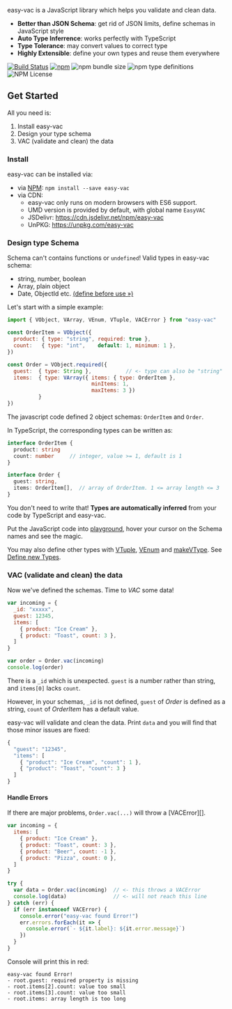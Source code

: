 easy-vac is a JavaScript library which helps you validate and clean data.

- **Better than JSON Schema**: get rid of JSON limits, define schemas in JavaScript style
- **Auto Type Inferrence**: works perfectly with TypeScript
- **Type Tolerance**: may convert values to correct type
- **Highly Extensible**: define your own types and reuse them everywhere

[![Build Status](https://travis-ci.org/lyonbot/easy-vac.svg?branch=master)](https://travis-ci.org/lyonbot/easy-vac)
[![npm](https://img.shields.io/npm/v/easy-vac.svg)](https://www.npmjs.com/package/easy-vac)
![npm bundle size](https://img.shields.io/bundlephobia/minzip/easy-vac.svg)
![npm type definitions](https://img.shields.io/npm/types/easy-vac.svg)
![NPM License](https://img.shields.io/npm/l/easy-vac.svg)

## <i class="fas fa-mug-hot"></i> Get Started

All you need is:

1. Install easy-vac
2. Design your type schema
3. VAC (validate and clean) the data

### <i class="fas fa-cube"></i> Install

easy-vac can be installed via:

- via [NPM](https://www.npmjs.com/package/easy-vac): `npm install --save easy-vac`
- via CDN:
  - easy-vac only runs on modern browsers with ES6 support.
  - UMD version is provided by default, with global name `EasyVAC`
  - JSDelivr: <https://cdn.jsdelivr.net/npm/easy-vac>
  - UnPKG: <https://unpkg.com/easy-vac>

### <i class="fas fa-drafting-compass"></i> Design type Schema

Schema can't contains functions or `undefined`! Valid types in easy-vac schema:

- string, number, boolean
- Array, plain object
- Date, ObjectId etc. [(define before use &raquo;)][define-new-types]

Let's start with a simple example:

```javascript
import { VObject, VArray, VEnum, VTuple, VACError } from "easy-vac"

const OrderItem = VObject({
  product: { type: "string", required: true },
  count:   { type: "int",    default: 1, minimum: 1 },
})

const Order = VObject.required({
  guest:  { type: String },           // <- type can also be "string"
  items:  { type: VArray({ items: { type: OrderItem },
                           minItems: 1,
                           maxItems: 3 })
          }
})
```

The javascript code defined 2 object schemas: `OrderItem` and `Order`.

In TypeScript, the corresponding types can be written as:

```typescript
interface OrderItem {
  product: string
  count: number     // integer, value >= 1, default is 1
}

interface Order {
  guest: string,
  items: OrderItem[],  // array of OrderItem. 1 <= array length <= 3
}
```

You don't need to write that! **Types are automatically inferred** from your code by TypeScript and easy-vac.

<i class="fas fa-lightbulb"></i> Put the JavaScript code into [playground](#playground), hover your cursor on the Schema names and see the magic.

<i class="fas fa-lightbulb"></i> You may also define other types with [VTuple](), [VEnum]() and [makeVType](). See [Define new Types][define-new-types].

### <i class="fas fa-cogs"></i> VAC (validate and clean) the data

Now we've defined the schemas. Time to *VAC* some data!

```javascript
var incoming = {
  _id: "xxxxx",
  guest: 12345,
  items: [
    { product: "Ice Cream" },
    { product: "Toast", count: 3 },
  ]
}

var order = Order.vac(incoming)
console.log(order)
```

There is a `_id` which is unexpected. `guest` is a number rather than string, and `items[0]` lacks `count`.

However, in your schemas, `_id` is not defined, `guest` of *Order* is defined as a string, `count` of *OrderItem* has a default value.

easy-vac will validate and clean the data. Print `data` and you will find that those minor issues are fixed:

```javascript
{
  "guest": "12345",
  "items": [
    { "product": "Ice Cream", "count": 1 },
    { "product": "Toast", "count": 3 }
  ]
}
```

#### <i class="fas fa-hard-hat"></i> Handle Errors

If there are major problems, `Order.vac(...)` will throw a [VACError][].

```javascript
var incoming = {
  items: [
    { product: "Ice Cream" },
    { product: "Toast", count: 3 },
    { product: "Beer", count: -1 },
    { product: "Pizza", count: 0 },
  ]
}

try {
  var data = Order.vac(incoming)  // <- this throws a VACError
  console.log(data)               // <- will not reach this line
} catch (err) {
  if (err instanceof VACError) {
    console.error("easy-vac found Error!")
    err.errors.forEach(it => {
      console.error(`- ${it.label}: ${it.error.message}`)
    })
  }
}
```

Console will print this in red:

```
easy-vac found Error!
- root.guest: required property is missing
- root.items[2].count: value too small
- root.items[3].count: value too small
- root.items: array length is too long
```


[define-new-types]: xxx.html